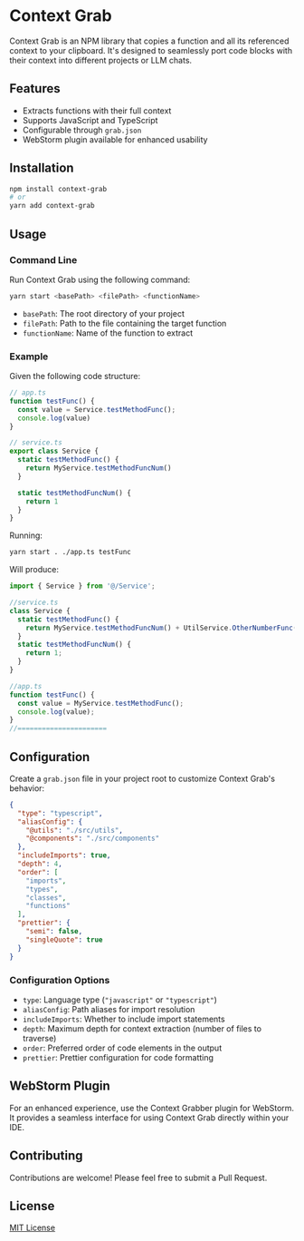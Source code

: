 # Context Grab

Context Grab is an NPM library that copies a function and all its referenced context to your clipboard. It's designed to seamlessly port code blocks with their context into different projects or LLM chats.

## Features

- Extracts functions with their full context
- Supports JavaScript and TypeScript
- Configurable through `grab.json`
- WebStorm plugin available for enhanced usability

## Installation

```bash
npm install context-grab
# or
yarn add context-grab
```

## Usage

### Command Line

Run Context Grab using the following command:

```bash
yarn start <basePath> <filePath> <functionName>
```

- `basePath`: The root directory of your project
- `filePath`: Path to the file containing the target function
- `functionName`: Name of the function to extract

### Example

Given the following code structure:

```javascript
// app.ts
function testFunc() {
  const value = Service.testMethodFunc();
  console.log(value)
}

// service.ts
export class Service {
  static testMethodFunc() {
    return MyService.testMethodFuncNum()
  }

  static testMethodFuncNum() {
    return 1
  }
}
```

Running:

```bash
yarn start . ./app.ts testFunc
```

Will produce:

```javascript
import { Service } from '@/Service';

//service.ts
class Service {
  static testMethodFunc() {
    return MyService.testMethodFuncNum() + UtilService.OtherNumberFunc();
  }
  static testMethodFuncNum() {
    return 1;
  }
}

//app.ts
function testFunc() {
  const value = MyService.testMethodFunc();
  console.log(value);
}
//======================
```

## Configuration

Create a `grab.json` file in your project root to customize Context Grab's behavior:

```json
{
  "type": "typescript",
  "aliasConfig": {
    "@utils": "./src/utils",
    "@components": "./src/components"
  },
  "includeImports": true,
  "depth": 4,
  "order": [
    "imports",
    "types",
    "classes",
    "functions"
  ],
  "prettier": {
    "semi": false,
    "singleQuote": true
  }
}
```

### Configuration Options

- `type`: Language type (`"javascript"` or `"typescript"`)
- `aliasConfig`: Path aliases for import resolution
- `includeImports`: Whether to include import statements
- `depth`: Maximum depth for context extraction (number of files to traverse)
- `order`: Preferred order of code elements in the output
- `prettier`: Prettier configuration for code formatting

## WebStorm Plugin

For an enhanced experience, use the Context Grabber plugin for WebStorm. It provides a seamless interface for using Context Grab directly within your IDE.

## Contributing

Contributions are welcome! Please feel free to submit a Pull Request.

## License

[MIT License](LICENSE)
